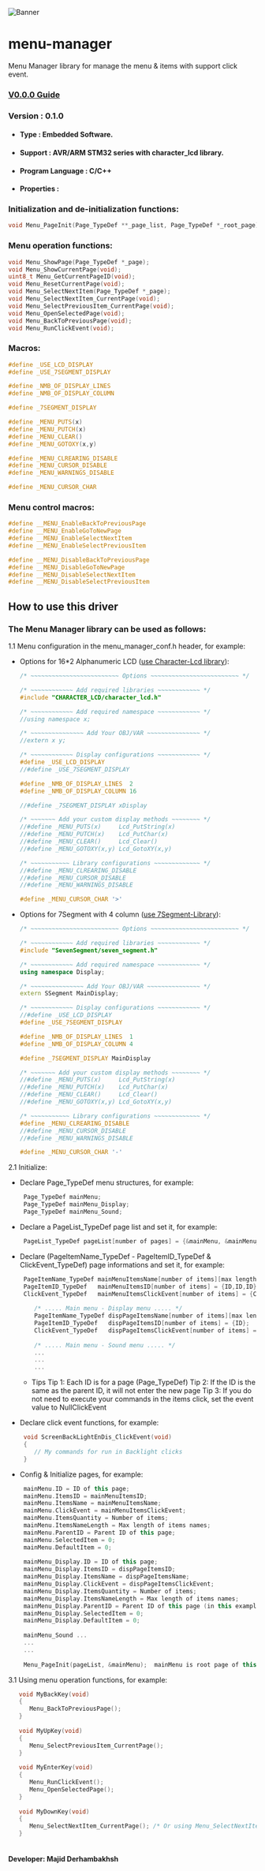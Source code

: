 ![Banner](Menu-Manager.png)

# menu-manager
Menu Manager library for manage the menu &amp; items with support click event.

### [V0.0.0 Guide](https://github.com/Majid-Derhambakhsh/menu-manager/blob/master/README-V0.0.0.md)
### Version : 0.1.0

- #### Type : Embedded Software.

- #### Support : AVR/ARM STM32 series with character_lcd library.

- #### Program Language : C/C++

- #### Properties :

### Initialization and de-initialization functions:
```c++
void Menu_PageInit(Page_TypeDef **_page_list, Page_TypeDef *_root_page);
``` 

### Menu operation functions:
```c++
void Menu_ShowPage(Page_TypeDef *_page);
void Menu_ShowCurrentPage(void);
uint8_t Menu_GetCurrentPageID(void);
void Menu_ResetCurrentPage(void);
void Menu_SelectNextItem(Page_TypeDef *_page);
void Menu_SelectNextItem_CurrentPage(void);
void Menu_SelectPreviousItem_CurrentPage(void);
void Menu_OpenSelectedPage(void);
void Menu_BackToPreviousPage(void);
void Menu_RunClickEvent(void);
``` 

### Macros:
```c++
#define _USE_LCD_DISPLAY
#define _USE_7SEGMENT_DISPLAY

#define _NMB_OF_DISPLAY_LINES
#define _NMB_OF_DISPLAY_COLUMN

#define _7SEGMENT_DISPLAY

#define _MENU_PUTS(x)
#define _MENU_PUTCH(x)
#define _MENU_CLEAR()
#define _MENU_GOTOXY(x,y)

#define _MENU_CLREARING_DISABLE
#define _MENU_CURSOR_DISABLE
#define _MENU_WARNINGS_DISABLE

#define _MENU_CURSOR_CHAR
``` 

### Menu control macros:
```c++
#define __MENU_EnableBackToPreviousPage
#define __MENU_EnableGoToNewPage
#define __MENU_EnableSelectNextItem
#define __MENU_EnableSelectPreviousItem

#define __MENU_DisableBackToPreviousPage
#define __MENU_DisableGoToNewPage
#define __MENU_DisableSelectNextItem
#define __MENU_DisableSelectPreviousItem
``` 

## How to use this driver

### The Menu Manager library can be used as follows:
1.1  Menu configuration in the menu_manager_conf.h header, for example:  
   * Options for 16*2 Alphanumeric LCD ([use Character-Lcd library](https://github.com/Majid-Derhambakhsh/Character-Lcd)):  
   
      ```c++
      /* ~~~~~~~~~~~~~~~~~~~~~~~~~ Options ~~~~~~~~~~~~~~~~~~~~~~~~~ */

      /* ~~~~~~~~~~~~ Add required libraries ~~~~~~~~~~~~ */
      #include "CHARACTER_LCD/character_lcd.h"

      /* ~~~~~~~~~~~~ Add required namespace ~~~~~~~~~~~~ */
      //using namespace x;

      /* ~~~~~~~~~~~~~~~ Add Your OBJ/VAR ~~~~~~~~~~~~~~~ */
      //extern x y;

      /* ~~~~~~~~~~~~ Display configurations ~~~~~~~~~~~~ */
      #define _USE_LCD_DISPLAY
      //#define _USE_7SEGMENT_DISPLAY

      #define _NMB_OF_DISPLAY_LINES  2
      #define _NMB_OF_DISPLAY_COLUMN 16

      //#define _7SEGMENT_DISPLAY xDisplay

      /* ~~~~~~~ Add your custom display methods ~~~~~~~~ */
      //#define _MENU_PUTS(x)     Lcd_PutString(x)
      //#define _MENU_PUTCH(x)    Lcd_PutChar(x)
      //#define _MENU_CLEAR()     Lcd_Clear()
      //#define _MENU_GOTOXY(x,y) Lcd_GotoXY(x,y)

      /* ~~~~~~~~~~~ Library configurations ~~~~~~~~~~~~~ */
      //#define _MENU_CLREARING_DISABLE
      //#define _MENU_CURSOR_DISABLE
      //#define _MENU_WARNINGS_DISABLE

      #define _MENU_CURSOR_CHAR '>'      
      ```
      
   * Options for 7Segment with 4 column ([use 7Segment-Library](https://github.com/Majid-Derhambakhsh/7Segment-Library)):  
   
      ```c++
      /* ~~~~~~~~~~~~~~~~~~~~~~~~~ Options ~~~~~~~~~~~~~~~~~~~~~~~~~ */

      /* ~~~~~~~~~~~~ Add required libraries ~~~~~~~~~~~~ */
      #include "SevenSegment/seven_segment.h"

      /* ~~~~~~~~~~~~ Add required namespace ~~~~~~~~~~~~ */
      using namespace Display;

      /* ~~~~~~~~~~~~~~~ Add Your OBJ/VAR ~~~~~~~~~~~~~~~ */
      extern SSegment MainDisplay;

      /* ~~~~~~~~~~~~ Display configurations ~~~~~~~~~~~~ */
      //#define _USE_LCD_DISPLAY
      #define _USE_7SEGMENT_DISPLAY

      #define _NMB_OF_DISPLAY_LINES  1
      #define _NMB_OF_DISPLAY_COLUMN 4

      #define _7SEGMENT_DISPLAY MainDisplay

      /* ~~~~~~~ Add your custom display methods ~~~~~~~~ */
      //#define _MENU_PUTS(x)     Lcd_PutString(x)
      //#define _MENU_PUTCH(x)    Lcd_PutChar(x)
      //#define _MENU_CLEAR()     Lcd_Clear()
      //#define _MENU_GOTOXY(x,y) Lcd_GotoXY(x,y)

      /* ~~~~~~~~~~~ Library configurations ~~~~~~~~~~~~~ */
      #define _MENU_CLREARING_DISABLE
      //#define _MENU_CURSOR_DISABLE
      //#define _MENU_WARNINGS_DISABLE

      #define _MENU_CURSOR_CHAR '-'      
      ```  
      
2.1  Initialize:  
-  Declare Page_TypeDef menu structures, for example:  
      ```c++
       Page_TypeDef mainMenu;
       Page_TypeDef mainMenu_Display;
       Page_TypeDef mainMenu_Sound;
      ``` 
       
-  Declare a PageList_TypeDef page list and set it, for example:
      ```c++
       PageList_TypeDef pageList[number of pages] = {&mainMenu, &mainMenu_Display, &mainMenu_Sound};
      ``` 

-  Declare (PageItemName_TypeDef - PageItemID_TypeDef & ClickEvent_TypeDef) page informations and set it, for example:
      ```c++
       PageItemName_TypeDef mainMenuItemsName[number of items][max length of items names] = {"Display","Sounds","About"};
       PageItemID_TypeDef   mainMenuItemsID[number of items] = {ID,ID,ID}; 
       ClickEvent_TypeDef   mainMenuItemsClickEvent[number of items] = {Click event,Click event,Click event};
       
          /* ..... Main menu - Display menu ..... */
          PageItemName_TypeDef dispPageItemsName[number of items][max length of items names] = {"Backlight"};
          PageItemID_TypeDef   dispPageItemsID[number of items] = {ID};
          ClickEvent_TypeDef   dispPageItemsClickEvent[number of items] = {ScreenBackLightEnDis_ClickEvent};
          
          /* ..... Main menu - Sound menu ..... */
          ...
          ...
          ...
      ``` 
      * Tips
       Tip 1: Each ID is for a page (Page_TypeDef)
       Tip 2: If the ID is the same as the parent ID, it will not enter the new page
       Tip 3: If you do not need to execute your commands in the items click, set the event value to NullClickEvent

-  Declare click event functions, for example:
      ```c++
       void ScreenBackLightEnDis_ClickEvent(void)
       {
          // My commands for run in Backlight clicks
       }
      ``` 
      
-  Config & Initialize pages, for example:
      ```c++
       mainMenu.ID = ID of this page;
       mainMenu.ItemsID = mainMenuItemsID;
       mainMenu.ItemsName = mainMenuItemsName;
       mainMenu.ClickEvent = mainMenuItemsClickEvent;
       mainMenu.ItemsQuantity = Number of items;
       mainMenu.ItemsNameLength = Max length of items names;
       mainMenu.ParentID = Parent ID of this page;
       mainMenu.SelectedItem = 0;
       mainMenu.DefaultItem = 0;
       
       mainMenu_Display.ID = ID of this page;
       mainMenu_Display.ItemsID = dispPageItemsID;
       mainMenu_Display.ItemsName = dispPageItemsName;
       mainMenu_Display.ClickEvent = dispPageItemsClickEvent;
       mainMenu_Display.ItemsQuantity = Number of items;
       mainMenu_Display.ItemsNameLength = Max length of items names;
       mainMenu_Display.ParentID = Parent ID of this page (in this example: ID of mainMenu);
       mainMenu_Display.SelectedItem = 0;
       mainMenu_Display.DefaultItem = 0;
       
       mainMenu_Sound ...
       ...
       ...
       
       Menu_PageInit(pageList, &mainMenu);  mainMenu is root page of this example
      ``` 
      
3.1  Using menu operation functions, for example:  
```c++
   void MyBackKey(void)
   {
      Menu_BackToPreviousPage();
   }
       
   void MyUpKey(void)
   {
      Menu_SelectPreviousItem_CurrentPage();
   }
       
   void MyEnterKey(void)
   {
      Menu_RunClickEvent();
      Menu_OpenSelectedPage();
   }
       
   void MyDownKey(void)
   {
      Menu_SelectNextItem_CurrentPage(); /* Or using Menu_SelectNextItem(&page_name) */
   }
       
```

#### Developer: Majid Derhambakhsh
